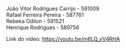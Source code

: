 João Vitor Rodrigues Carrijo - 591009<br />
Rafael Ferreira Pereira - 587761<br />
Rebeka Odilon - 591521<br />
Henrique Rodrigues - 589756<br />

Link do vídeo: https://youtu.be/m6LQ_yV4RHA
